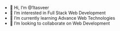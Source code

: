 - 👋 Hi, I’m @1tasveer
- 👀 I’m interested in Full Stack Web Development
- 🌱 I’m currently learning Advance Web Technologies
- 💞️ I’m looking to collaborate on Web Development

<!---
1tasveer/1tasveer is a ✨ special ✨ repository because its `README.md` (this file) appears on your GitHub profile.
You can click the Preview link to take a look at your changes.
--->

